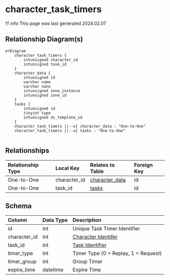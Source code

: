 # character_task_timers

!!! info
	This page was last generated 2024.02.07

## Relationship Diagram(s)

```mermaid
erDiagram
    character_task_timers {
        intunsigned character_id
        intunsigned task_id
    }
    character_data {
        intunsigned id
        varchar name
        varchar nane
        intunsigned zone_instance
        intunsigned zone_id
    }
    tasks {
        intunsigned id
        tinyint type
        intunsigned dz_template_id
    }
    character_task_timers ||--o{ character_data : "One-to-One"
    character_task_timers ||--o{ tasks : "One-to-One"


```


## Relationships

| Relationship Type | Local Key | Relates to Table | Foreign Key |
| :--- | :--- | :--- | :--- |
| One-to-One | character_id | [character_data](../../schema/characters/character_data.md) | id |
| One-to-One | task_id | [tasks](../../schema/tasks/tasks.md) | id |


## Schema

| Column | Data Type | Description |
| :--- | :--- | :--- |
| id | int | Unique Task Timer Identifier |
| character_id | int | [Character Identifer](character_data.md) |
| task_id | int | [Task Identifier](../../schema/tasks/tasks.md) |
| timer_type | int | Timer Type (0 = Replay, 1 = Request) |
| timer_group | int | Group Timer |
| expire_time | datetime | Expire Time |

